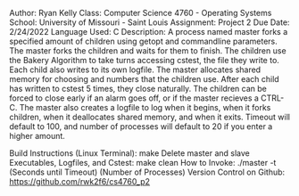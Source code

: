Author: Ryan Kelly
Class: Computer Science 4760 - Operating Systems
School: University of Missouri - Saint Louis
Assignment: Project 2 
Due Date: 2/24/2022
Language Used: C
Description: A process named master forks a specified amount of children using getopt and commandline parameters. The master forks the children and waits for them to finish. The children use the Bakery Algorithm to take turns accessing cstest, the file they write to. Each child also writes to its own logfile. The master allocates shared memory for choosing and numbers that the children use. After each child has written to cstest 5 times, they close naturally. The children can be forced to close
early if an alarm goes off, or if the master recieves a CTRL-C. The master also creates a logfile to log when it begins, when it forks children, when it deallocates shared memory, and when it exits. Timeout will default to 100, and number of processes will default to 20 if you enter a higher amount.

 Build Instructions (Linux Terminal): make
 Delete master and slave Executables, Logfiles, and Cstest: make clean
 How to Invoke: ./master -t (Seconds until Timeout) (Number of Processes)
 Version Control on Github: https://github.com/rwk2f6/cs4760_p2
